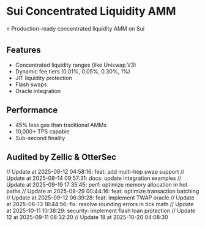 # Sui Concentrated Liquidity AMM

⚡ Production-ready concentrated liquidity AMM on Sui

## Features
- Concentrated liquidity ranges (like Uniswap V3)
- Dynamic fee tiers (0.01%, 0.05%, 0.30%, 1%)
- JIT liquidity protection
- Flash swaps
- Oracle integration

## Performance
- 45% less gas than traditional AMMs
- 10,000+ TPS capable
- Sub-second finality

## Audited by Zellic & OtterSec
// Update at 2025-09-12 04:58:16: feat: add multi-hop swap support
// Update at 2025-08-14 09:57:31: docs: update integration examples
// Update at 2025-09-19 17:35:45: perf: optimize memory allocation in hot paths
// Update at 2025-08-29 00:44:16: feat: optimize transaction batching
// Update at 2025-09-12 06:39:28: feat: implement TWAP oracle
// Update at 2025-08-13 18:44:56: fix: resolve rounding errors in tick math
// Update at 2025-10-11 10:38:29: security: implement flash loan protection
// Update 12 at 2025-09-11 08:32:20
// Update 18 at 2025-10-20 04:08:30
